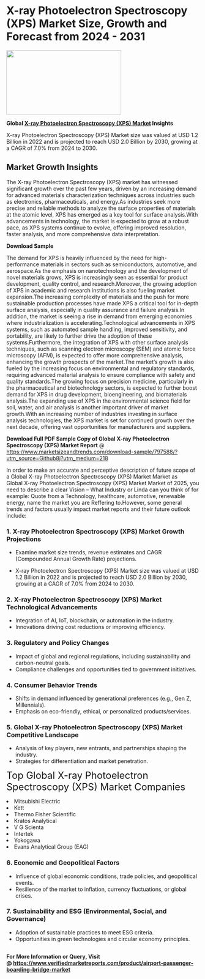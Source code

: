 <H1>X-ray Photoelectron Spectroscopy (XPS) Market Size, Growth and Forecast from 2024 - 2031</H1><img class="aligncenter size-medium wp-image-584254" src="https://thirdeyenews.in/wp-content/uploads/2024/09/Global-Market-Research-300x168.jpeg" alt="" width="300" height="168" /><p><strong>Global&nbsp;<a href="https://www.marketsizeandtrends.com/download-sample/797588/?utm_source=Github8j?utm_medium=218">X-ray Photoelectron Spectroscopy (XPS) Market</a> Insights</strong></p><p>X-ray Photoelectron Spectroscopy (XPS) Market size was valued at USD 1.2 Billion in 2022 and is projected to reach USD 2.0 Billion by 2030, growing at a CAGR of 7.0% from 2024 to 2030.</p><p><h2>Market Growth Insights</h2> <p>The X-ray Photoelectron Spectroscopy (XPS) market has witnessed significant growth over the past few years, driven by an increasing demand for advanced materials characterization techniques across industries such as electronics, pharmaceuticals, and energy.As industries seek more precise and reliable methods to analyze the surface properties of materials at the atomic level, XPS has emerged as a key tool for surface analysis.With advancements in technology, the market is expected to grow at a robust pace, as XPS systems continue to evolve, offering improved resolution, faster analysis, and more comprehensive data interpretation.</p> <p><strong>Download Sample</strong></p> <p>The demand for XPS is heavily influenced by the need for high-performance materials in sectors such as semiconductors, automotive, and aerospace.As the emphasis on nanotechnology and the development of novel materials grows, XPS is increasingly seen as essential for product development, quality control, and research.Moreover, the growing adoption of XPS in academic and research institutions is also fueling market expansion.The increasing complexity of materials and the push for more sustainable production processes have made XPS a critical tool for in-depth surface analysis, especially in quality assurance and failure analysis.In addition, the market is seeing a rise in demand from emerging economies where industrialization is accelerating.Technological advancements in XPS systems, such as automated sample handling, improved sensitivity, and portability, are likely to further drive the adoption of these systems.Furthermore, the integration of XPS with other surface analysis techniques, such as scanning electron microscopy (SEM) and atomic force microscopy (AFM), is expected to offer more comprehensive analysis, enhancing the growth prospects of the market.The market’s growth is also fueled by the increasing focus on environmental and regulatory standards, requiring advanced material analysis to ensure compliance with safety and quality standards.The growing focus on precision medicine, particularly in the pharmaceutical and biotechnology sectors, is expected to further boost demand for XPS in drug development, bioengineering, and biomaterials analysis.The expanding use of XPS in the environmental science field for soil, water, and air analysis is another important driver of market growth.With an increasing number of industries investing in surface analysis technologies, the XPS market is set for continued growth over the next decade, offering vast opportunities for manufacturers and suppliers.<p><span class=""><strong>Download Full PDF Sample Copy of Global X-ray Photoelectron Spectroscopy (XPS) Market Report</strong> @ <a href="https://www.marketsizeandtrends.com/download-sample/797588/?utm_source=Github8j?utm_medium=218" target="_blank">https://www.marketsizeandtrends.com/download-sample/797588/?utm_source=Github8j?utm_medium=218</a></span></p><p>In order to make an accurate and perceptive description of future scope of a Global&nbsp;X-ray Photoelectron Spectroscopy (XPS) Market Market as Global&nbsp;X-ray Photoelectron Spectroscopy (XPS) Market Market of 2025, you need to describe a clear Vision &ndash; What Industry or Linda can you think of for example: Quote from a Technology, healthcare, automotive, renewable energy, name the market you are Reffering to.However, some general trends and factors usually impact market reports and their future outlook include:</p><h3>1.&nbsp;<strong>X-ray Photoelectron Spectroscopy (XPS) Market Growth Projections</strong></h3><ul><li>Examine market size trends, revenue estimates and CAGR (Compounded Annual Growth Rate) projections.</li><li><p>X-ray Photoelectron Spectroscopy (XPS) Market size was valued at USD 1.2 Billion in 2022 and is projected to reach USD 2.0 Billion by 2030, growing at a CAGR of 7.0% from 2024 to 2030.</p></li></ul><h3>2.&nbsp;<strong>X-ray Photoelectron Spectroscopy (XPS) Market Technological Advancements</strong></h3><ul><li>Integration of AI, IoT, blockchain, or automation in the industry.</li><li>Innovations driving cost reductions or improving efficiency.</li></ul><h3>3.&nbsp;<strong>Regulatory and Policy Changes</strong></h3><ul><li>Impact of global and regional regulations, including sustainability and carbon-neutral goals.</li><li>Compliance challenges and opportunities tied to government initiatives.</li></ul><h3>4.&nbsp;<strong>Consumer Behavior Trends</strong></h3><ul><li>Shifts in demand influenced by generational preferences (e.g., Gen Z, Millennials).</li><li>Emphasis on eco-friendly, ethical, or personalized products/services.</li></ul><h3>5.&nbsp;<strong>Global X-ray Photoelectron Spectroscopy (XPS) Market Competitive Landscape</strong></h3><ul><li>Analysis of key players, new entrants, and partnerships shaping the industry.</li><li>Strategies for differentiation and market penetration.</li></ul><p data-pm-slice="1 1 []"><span style="color: inherit; font-family: inherit; font-size: 25px;">Top Global X-ray Photoelectron Spectroscopy (XPS) Market Companies</span></p><div class="" data-test-id=""><p><li>Mitsubishi Electric</li><li> Kett</li><li> Thermo Fisher Scientific</li><li> Kratos Analytical</li><li> V G Scienta</li><li> Intertek</li><li> Yokogawa</li><li> Evans Analytical Group (EAG)</li></p></div><h3>6.&nbsp;<strong>Economic and Geopolitical Factors</strong></h3><ul><li>Influence of global economic conditions, trade policies, and geopolitical events.</li><li>Resilience of the market to inflation, currency fluctuations, or global crises.</li></ul><h3>7.&nbsp;<strong>Sustainability and ESG (Environmental, Social, and Governance)</strong></h3><ul><li>Adoption of sustainable practices to meet ESG criteria.</li><li>Opportunities in green technologies and circular economy principles.</li></ul><h2><strong style="font-size: 14px;">For More Information or Query, Visit @&nbsp;</strong><a style="background-color: #ffffff; font-size: 14px;" href="https://www.marketsizeandtrends.com/report/x-ray-photoelectron-spectroscopy-market/" target="_blank">https://www.verifiedmarketreports.com/product/airport-passenger-boarding-bridge-market</a></h2>